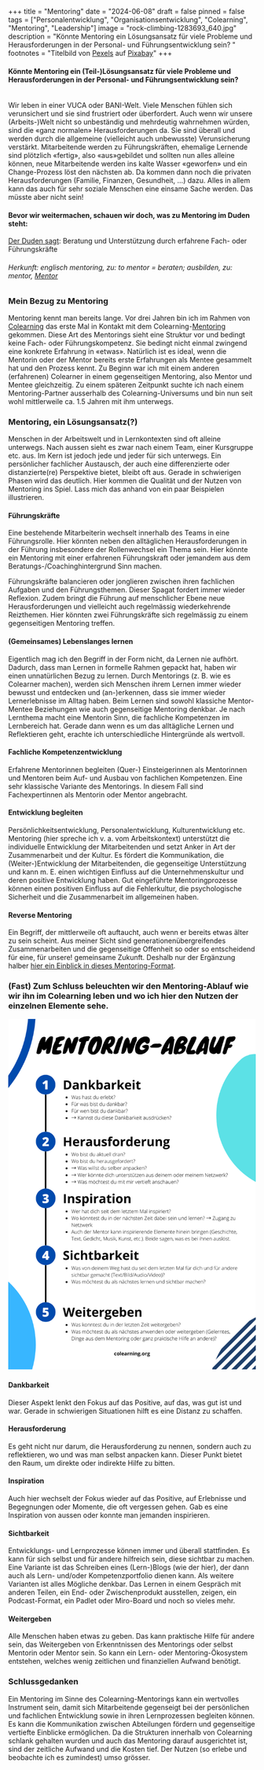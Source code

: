 +++
title = "Mentoring"
date = "2024-06-08"
draft = false
pinned = false
tags = ["Personalentwicklung", "Organisationsentwicklung", "Colearning", "Mentoring", "Leadership"]
image = "rock-climbing-1283693_640.jpg"
description = "Könnte Mentoring ein Lösungsansatz für viele Probleme und Herausforderungen in der Personal- und Führungsentwicklung sein? "
footnotes = "Titelbild von [Pexels](https://pixabay.com/de/users/pexels-2286921/?utm_source=link-attribution&utm_medium=referral&utm_campaign=image&utm_content=1283693) auf [Pixabay](https://pixabay.com/de/?utm_source=link-attribution&utm_medium=referral&utm_campaign=image&utm_content=1283693)"
+++
#### Könnte Mentoring ein (Teil-)Lösungsansatz für viele Probleme und Herausforderungen in der Personal- und Führungsentwicklung sein? 

\
Wir leben in einer VUCA oder BANI-Welt. Viele Menschen fühlen sich verunsichert und sie sind frustriert oder überfordert. Auch wenn wir unsere (Arbeits-)Welt nicht so unbeständig und mehrdeutig wahrnehmen würden, sind die «ganz normalen» Herausforderungen da. Sie sind überall und werden durch die allgemeine (vielleicht auch unbewusste) Verunsicherung verstärkt. Mitarbeitende werden zu Führungskräften, ehemalige Lernende sind plötzlich «fertig», also «aus»gebildet und sollten nun alles alleine können, neue Mitarbeitende werden ins kalte Wasser «geworfen» und ein Change-Prozess löst den nächsten ab. Da kommen dann noch die privaten Herausforderungen (Familie, Finanzen, Gesundheit, …) dazu. Alles in allem kann das auch für sehr soziale Menschen eine einsame Sache werden. Das müsste aber nicht sein! 

#### Bevor wir weitermachen, schauen wir doch, was zu Mentoring im Duden steht: 

[Der Duden sagt](https://www.duden.de/rechtschreibung/Mentoring): Beratung und Unterstützung durch erfahrene Fach- oder Führungskräfte

###### Herkunft: englisch mentoring, zu: to mentor = beraten; ausbilden, zu: mentor, [Mentor](https://www.duden.de/rechtschreibung/Mentor_Berater)

### **Mein Bezug zu Mentoring**

Mentoring kennt man bereits lange. Vor drei Jahren bin ich im Rahmen von [Colearning](https://www.colearning.org) das erste Mal in Kontakt mit dem Colearning-[Mentoring](https://handbuch.colearning.org/operatives/informationssystem/mentoring-ablauf#mentoring-ablauf-ausfuehrlich) gekommen. Diese Art des Mentorings sieht eine Struktur vor und bedingt keine Fach- oder Führungskompetenz. Sie bedingt nicht einmal zwingend eine konkrete Erfahrung in «etwas». Natürlich ist es ideal, wenn die Mentorin oder der Mentor bereits erste Erfahrungen als Mentee gesammelt hat und den Prozess kennt. Zu Beginn war ich mit einem anderen (erfahrenen) Colearner in einem gegenseitigen Mentoring, also Mentor und Mentee gleichzeitig. Zu einem späteren Zeitpunkt suchte ich nach einem Mentoring-Partner ausserhalb des Colearning-Universums und bin nun seit wohl mittlerweile ca. 1.5 Jahren mit ihm unterwegs. 

### **Mentoring, ein Lösungsansatz(?)**

Menschen in der Arbeitswelt und in Lernkontexten sind oft alleine unterwegs. Nach aussen sieht es zwar nach einem Team, einer Kursgruppe etc. aus. Im Kern ist jedoch jede und jeder für sich unterwegs. Ein persönlicher fachlicher Austausch, der auch eine differenzierte oder distanzierte(re) Perspektive bietet, bleibt oft aus. Gerade in schwierigen Phasen wird das deutlich. Hier kommen die Qualität und der Nutzen von Mentoring ins Spiel. Lass mich das anhand von ein paar Beispielen illustrieren.

#### **Führungskräfte**

Eine bestehende Mitarbeiterin wechselt innerhalb des Teams in eine Führungsrolle. Hier könnten neben den alltäglichen Herausforderungen in der Führung insbesondere der Rollenwechsel ein Thema sein. Hier könnte ein Mentoring mit einer erfahrenen Führungskraft oder jemandem aus dem Beratungs-/Coachinghintergrund Sinn machen. 

Führungskräfte balancieren oder jonglieren zwischen ihren fachlichen Aufgaben und den Führungsthemen. Dieser Spagat fordert immer wieder Reflexion. Zudem bringt die Führung auf menschlicher Ebene neue Herausforderungen und vielleicht auch regelmässig wiederkehrende Reizthemen. Hier könnten zwei Führungskräfte sich regelmässig zu einem gegenseitigen Mentoring treffen. 

#### **(Gemeinsames) Lebenslanges lernen**

Eigentlich mag ich den Begriff in der Form nicht, da Lernen nie aufhört. Dadurch, dass man Lernen in formelle Rahmen gepackt hat, haben wir einen unnatürlichen Bezug zu lernen. Durch Mentorings (z. B. wie es Colearner machen), werden sich Menschen ihrem Lernen immer wieder bewusst und entdecken und (an-)erkennen, dass sie immer wieder Lernerlebnisse im Alltag haben. Beim Lernen sind sowohl klassiche Mentor-Mentee Beziehungen wie auch gegenseitige Mentoring denkbar. Je nach Lernthema macht eine Mentorin Sinn, die fachliche Kompetenzen im Lernbereich hat. Gerade dann wenn es um das alltägliche Lernen und Reflektieren geht, erachte ich unterschiedliche Hintergründe als wertvoll. 

#### **Fachliche Kompetenzentwicklung** 

Erfahrene Mentorinnen begleiten (Quer-) Einsteigerinnen als Mentorinnen und Mentoren beim Auf- und Ausbau von fachlichen Kompetenzen. Eine sehr klassische Variante des Mentorings. In diesem Fall sind Fachexpertinnen als Mentorin oder Mentor angebracht. 

#### **Entwicklung begleiten**

Persönlichkeitsentwicklung, Personalentwicklung, Kulturentwicklung etc. Mentoring (hier spreche ich v. a. vom Arbeitskontext) unterstützt die individuelle Entwicklung der Mitarbeitenden und setzt Anker in Art der Zusammenarbeit und der Kultur. Es fördert die Kommunikation, die (Weiter-)Entwicklung der Mitarbeitenden, die gegenseitige Unterstützung und kann m. E. einen wichtigen Einfluss auf die Unternehmenskultur und deren positive Entwicklung haben. Gut eingeführte Mentoringprozesse können einen positiven Einfluss auf die Fehlerkultur, die psychologische Sicherheit und die Zusammenarbeit im allgemeinen haben. 

#### **Reverse Mentoring**

Ein Begriff, der mittlerweile oft auftaucht, auch wenn er bereits etwas älter zu sein scheint. Aus meiner Sicht sind generationenübergreifendes Zusammenarbeiten und die gegenseitige Offenheit so oder so entscheidend für eine, für unsere! gemeinsame Zukunft. Deshalb nur der Ergänzung halber [hier ein Einblick in dieses Mentoring-Format](https://www.monster.ch/de/mitarbeiter-finden/hr-know-how/recruiting/talent-management/reverse-mentoring-training-coaching-weiterbildung-099706/). 

### (Fast) Zum Schluss beleuchten wir den Mentoring-Ablauf wie wir ihn im Colearning leben und wo ich hier den Nutzen der einzelnen Elemente sehe. 



![](kopie-von-flyer-mentoring-a4.png)

#### **Dankbarkeit**

Dieser Aspekt lenkt den Fokus auf das Positive, auf das, was gut ist und war. Gerade in schwierigen Situationen hilft es eine Distanz zu schaffen. 

#### **Herausforderung**

Es geht nicht nur darum, die Herausforderung zu nennen, sondern auch zu reflektieren, wo und was man selbst anpacken kann. Dieser Punkt bietet den Raum, um direkte oder indirekte Hilfe zu bitten.

#### **Inspiration**

Auch hier wechselt der Fokus wieder auf das Positive, auf Erlebnisse und Begegnungen oder Momente, die oft vergessen gehen. Gab es eine Inspiration von aussen oder konnte man jemanden inspirieren. 

#### **Sichtbarkeit**

Entwicklungs- und Lernprozesse können immer und überall stattfinden. Es kann für sich selbst und für andere hilfreich sein, diese sichtbar zu machen. Eine Variante ist das Schreiben eines (Lern-)Blogs (wie der hier), der dann auch als Lern- und/oder Kompetenzportfolio dienen kann. Als weitere Varianten ist alles Mögliche denkbar. Das Lernen in einem Gespräch mit anderen Teilen, ein End- oder Zwischenprodukt ausstellen, zeigen, ein Podcast-Format, ein Padlet oder Miro-Board und noch so vieles mehr.

#### **Weitergeben**

Alle Menschen haben etwas zu geben. Das kann praktische Hilfe für andere sein, das Weitergeben von Erkenntnissen des Mentorings oder selbst Mentorin oder Mentor sein. So kann ein Lern- oder Mentoring-Ökosystem entstehen, welches wenig zeitlichen und finanziellen Aufwand benötigt.

### Schlussgedanken

Ein Mentoring im Sinne des Colearning-Mentorings kann ein wertvolles Instrument sein, damit sich Mitarbeitende gegenseigt bei der persönlichen und fachlichen Entwicklung sowie in ihren Lernprozessen begleiten können. Es kann die Kommunikation zwischen Abteilungen fördern und gegenseitige vertiefte Einblicke ermöglichen. Da die Strukturen innerhalb von Colearning schlank gehalten wurden und auch das Mentoring darauf ausgerichtet ist, sind der zeitliche Aufwand und die Kosten tief. Der Nutzen (so erlebe und beobachte ich es zumindest) umso grösser.